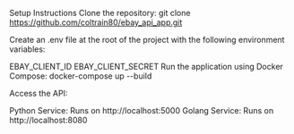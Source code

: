 Setup Instructions
Clone the repository: git clone https://github.com/coltrain80/ebay_api_app.git

Create an .env file at the root of the project with the following environment variables:

EBAY_CLIENT_ID
EBAY_CLIENT_SECRET
Run the application using Docker Compose: docker-compose up --build

Access the API:

Python Service: Runs on http://localhost:5000
Golang Service: Runs on http://localhost:8080
